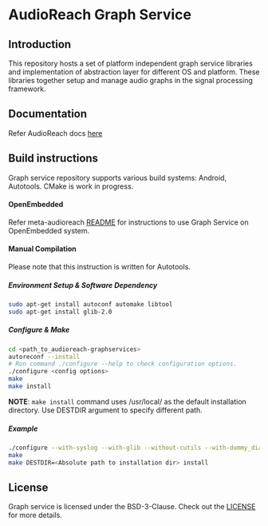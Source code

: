 # AudioReach Graph Service

## Introduction

This repository hosts a set of platform independent graph service libraries and implementation of abstraction layer for different OS and platform.  These libraries together setup and manage audio graphs in the signal processing framework.

## Documentation

Refer AudioReach docs [here](https://audioreach.github.io/design/args_design.html)

## Build instructions

Graph service repository supports various build systems: Android, Autotools. CMake is work in progress.
#### OpenEmbedded

Refer meta-audioreach [README](https://github.com/Audioreach/meta-audioreach?tab=readme-ov-file#openembedded-build--development-process) for instructions to use Graph Service on OpenEmbedded system.

#### Manual Compilation

Please note that this instruction is written for Autotools.

##### Environment Setup & Software Dependency
```bash
sudo apt-get install autoconf automake libtool
sudo apt-get install glib-2.0
```

##### Configure & Make
```bash
cd <path_to_audioreach-graphservices>
autoreconf --install
# Run command ./configure --help to check configuration options.
./configure <config options>
make
make install
```

**NOTE**: `make install` command uses /usr/local/ as the default installation directory. Use DESTDIR argument to specify different path.

##### Example

```bash
./configure --with-syslog --with-glib --without-cutils --with-dummy_diag --with-are_on_apps
make
make DESTDIR=<Absolute path to installation dir> install
```

## License

Graph service is licensed under the BSD-3-Clause. Check out the [LICENSE](LICENSE) for more details.
